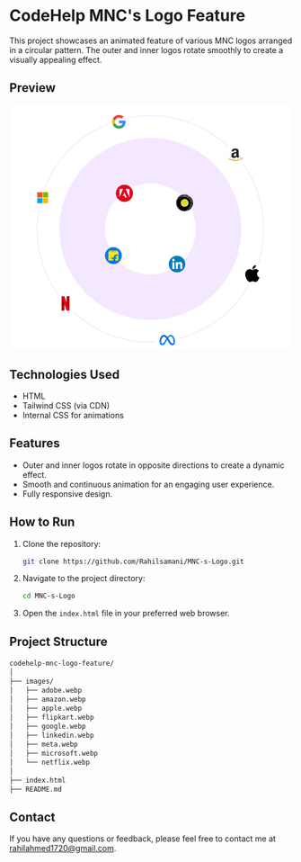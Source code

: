 # CodeHelp MNC's Logo Feature

This project showcases an animated feature of various MNC logos arranged in a circular pattern. The outer and inner logos rotate smoothly to create a visually appealing effect.

## Preview

![Project Preview](images/project-demo.png)

## Technologies Used

- HTML
- Tailwind CSS (via CDN)
- Internal CSS for animations

## Features

- Outer and inner logos rotate in opposite directions to create a dynamic effect.
- Smooth and continuous animation for an engaging user experience.
- Fully responsive design.

## How to Run

1. Clone the repository:
    ```sh
    git clone https://github.com/Rahilsamani/MNC-s-Logo.git
    ```

2. Navigate to the project directory:
    ```sh
    cd MNC-s-Logo
    ```

3. Open the `index.html` file in your preferred web browser.

## Project Structure

```
codehelp-mnc-logo-feature/
│
├── images/
│   ├── adobe.webp
│   ├── amazon.webp
│   ├── apple.webp
│   ├── flipkart.webp
│   ├── google.webp
│   ├── linkedin.webp
│   ├── meta.webp
│   ├── microsoft.webp
│   └── netflix.webp
│
├── index.html
├── README.md
```

## Contact

If you have any questions or feedback, please feel free to contact me at rahilahmed1720@gmail.com.

